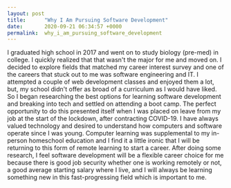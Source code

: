 ```yaml
---
layout: post
title:      "Why I Am Pursuing Software Development"
date:       2020-09-21 06:34:57 +0000
permalink:  why_i_am_pursuing_software_development
---
```


I graduated high school in 2017 and went on to study biology (pre-med) in college. I quickly realized that that wasn't the major for me and moved on. I decided to explore fields that matched my career interest survey and one of the careers that stuck out to me was software engineering and IT. I attempted a couple of web development classes and enjoyed them a lot, but, my school didn't offer as broad of a curriculum as I would have liked. So I began researching the best options for learning software development and breaking into tech and settled on attending a boot camp. The perfect opportunity to do this presented itself when I was placed on leave from my job at the start of the lockdown, after contracting COVID-19. I have always valued technology and desired to understand how computers and software operate since I was young. Computer learning was supplemental to my in-person homeschool education and  I find it a little ironic that I will be returning to this form of remote learning to start a career. After doing some research, I feel software development will be a flexible career choice for me because there is good job security whether one is working remotely or not,  a good average starting salary where I live, and I will always be learning something new in this fast-progressing field which is important to me.
